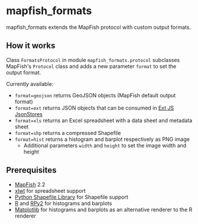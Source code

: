 mapfish_formats
===============

mapfish_formats extends the MapFish protocol with custom output formats.

How it works
------------
Class `FormatsProtocol` in module `mapfish_formats.protocol` subclasses MapFish's `Protocol` class and adds a new
parameter `format` to set the output format.

Currently available:
* `format=geojson` returns GeoJSON objects (MapFish default output format)
* `format=ext` returns JSON objects that can be consumed in [Ext JS JsonStores](http://docs.sencha.com/extjs/3.4.0/#!/api/Ext.data.JsonStore)
* `format=xls` returns an Excel spreadsheet with a data sheet and metadata sheet
* `format=shp` returns a compressed Shapefile
* `format=hist` returns a histogram and barplot respectively as PNG image
  * Additional parameters `width` and `height` to set the image width and height

Prerequisites
-------------
* [MapFish](http://www.mapfish.org) 2.2
* [xlwt](http://www.python-excel.org/) for spreadsheet support
* [Python Shapefile Library](https://code.google.com/p/pyshp/) for Shapefile support
* [R](http://www.r-project.org/) and [RPy2](http://rpy.sourceforge.net/rpy2.html) for histograms and barplots
* [Matplotlib](http://matplotlib.org/) for histograms and barplots as an alternative renderer to the R renderer
